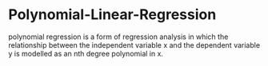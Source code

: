 # Polynomial-Linear-Regression
 polynomial regression is a form of regression analysis in which the relationship between the independent variable x and the dependent variable y is modelled as an nth degree polynomial in x.
